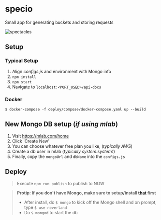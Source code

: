 # specio
Small app for generating buckets and storing requests

![spectacles](http://s3.amazonaws.com/pix.iemoji.com/images/emoji/apple/ios-11/256/glasses.png)

## Setup

### Typical Setup
1. Align _configs.js_ and environment with Mongo info
2. `npm install`
3. `npm start`
4. Navigate to `localhost:<PORT_USED>/api-docs`

### Docker
```
$ docker-compose -f deploy/compose/docker-compose.yaml up --build
```

## New Mongo DB setup (_if using mlab_)
1. Visit https://mlab.com/home
2. Click 'Create New'
3. You can choose whatever free plan you like, (_typically AWS_)
4. Create a db user in mlab (_typically system:system1_)
5. Finally, copy the `mongoUrl` and `dbName` into the `configs.js`

## Deploy
> Execute `npm run publish` to publish to NOW

> **Protip: If you don't have Mongo, make sure to setup/install [that](https://treehouse.github.io/installation-guides/mac/mongo-mac.html) first**
>  * After install, do `$ mongo` to kick off the Mongo shell and on prompt, type `$ use neverland`
>  * Do `$ mongod` to start the db